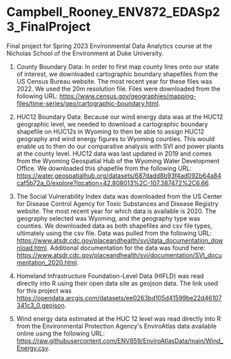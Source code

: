 # Campbell_Rooney_ENV872_EDASp23_FinalProject

Final project for Spring 2023 Environmental Data Analytics course at the Nicholas School of the Environment at Duke University. 

1. County Boundary Data: In order to first map county lines onto our state of interest, we downloaded cartographic boundary shapefiles from the US Census Bureau website. The most recent year for these files was 2022. We used the 20m resolution file. Files were downloaded from the following URL: <https://www.census.gov/geographies/mapping-files/time-series/geo/cartographic-boundary.html>. 

2. HUC12 Boundary Data: Because our wind energy data was at the HUC12 geographic level, we needed to download a cartographic boundary shapefile on HUC12s in Wyoming to then be able to assign HUC12 geography and wind energy figures to Wyoming counties. This would enable us to then do our comparative analysis with SVI and power plants at the county level. HUC12 data was last updated in 2019 and comes from the Wyoming Geospatial Hub of the Wyoming Water Development Office. We downloaded this shapefile from the following URL: <https://water.geospatialhub.org/datasets/687dadd8b93f4ad092b64a84caf5b72a_0/explore?location=42.808013%2C-107.387472%2C6.66>.

3. The Social Vulnerability Index data was downloaded from the US Center for Disease Control Agency for Toxic Substances and Disease Registry website. The most recent year for which data is available is 2020. The geography selected was Wyoming, and the geography type was counties. We downloaded data as both shapefiles and csv file types, ultimately using the csv file. Data was pulled from the following URL: <https://www.atsdr.cdc.gov/placeandhealth/svi/data_documentation_download.html>. Additional documentation for the data was found here: <https://www.atsdr.cdc.gov/placeandhealth/svi/documentation/SVI_documentation_2020.html>. 

4. Homeland Infrastructure Foundation-Level Data (HIFLD) was read directly into R using their open data site as geojson data. The link used for this project was <https://opendata.arcgis.com/datasets/ee0263bd105d41599be22d46107341c3_0.geojson>.

5. Wind energy data estimated at the HUC 12 level was read directly into R from the Environmental Protection Agency's EnviroAtlas data available online using the following URL: <https://raw.githubusercontent.com/ENV859/EnviroAtlasData/main/Wind_Energy.csv>.
